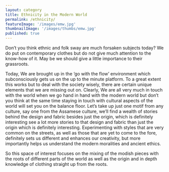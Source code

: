 ```yaml
---
layout: category
title: Ethnicity in the Modern World
permalink: /ethnicity/
featureImage: '/images/emw.jpg'
thumbnailImage: '/images/thumbs/emw.jpg'
published: true
---
```

Don’t you think ethnic and folk sway are much forsaken subjects today? We do put on contemporary clothes but do not give much attention to the know-how of it.  May be we should give a little importance to their grassroots.

Today, We are brought up in the ‘go with the flow’ environment which subconsciously gets us on the up to the minute platform. To a great extent this works but to deal with the society wisely, there are certain unique elements that we are missing out on. Clearly, We are all very much in touch with the world when we go hand in hand with the modern world but don’t you think at the same time staying in touch with cultural aspects of the world will set you on the balance floor. Let’s take up just one motif from any culture, say one from the Assamese culture, we’ll find a wealth of stories behind the design and fabric besides just the origin, which is definitely interesting see a lot more stories to that design and fabric than just the origin which is definitely interesting. Experimenting with styles that are very common on the streets, as well as those that are yet to come to the fore, definitely sets us different and enhances our creativity, but more importantly helps us understand the modern moralities and ancient ethics.

So this space of interest focuses on the mixing of the modish pieces with the roots of different parts of the world as well as the origin and in depth knowledge of clothing straight up from the roots.
